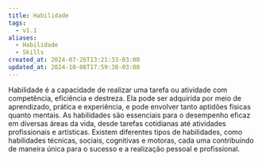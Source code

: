```yaml
---
title: Habilidade
tags:
  - v1.1
aliases:
  - Habilidade
  - Skills
created_at: 2024-07-26T13:21:33-03:00
updated_at: 2024-10-08T17:59:38-03:00
---
```


Habilidade é a capacidade de realizar uma tarefa ou atividade com competência, eficiência e destreza. Ela pode ser adquirida por meio de aprendizado, prática e experiência, e pode envolver tanto aptidões físicas quanto mentais. As habilidades são essenciais para o desempenho eficaz em diversas áreas da vida, desde tarefas cotidianas até atividades profissionais e artísticas. Existem diferentes tipos de habilidades, como habilidades técnicas, sociais, cognitivas e motoras, cada uma contribuindo de maneira única para o sucesso e a realização pessoal e profissional.
